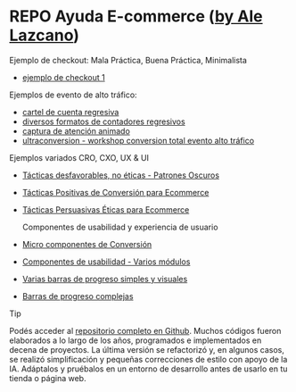 # REPO Ayuda E-commerce ([by Ale Lazcano](https://lazcano.com.ar/ayudaecommerce))

<!-- base href="https://repodemos.lazcano.com.ar/" target="_blank" -->

Ejemplo de checkout: Mala Práctica, Buena Práctica, Minimalista
- [ejemplo de checkout 1](checkout-demos/checkout-example-1.html)

Ejemplos de evento de alto tráfico:
- [cartel de cuenta regresiva](ecommerce-sample-code-snippets-example/countdown-event-example.html)
- [diversos formatos de contadores regresivos](ecommerce-sample-code-snippets-example/countdown-evento.html)
- [captura de atención animado](ecommerce-sample-code-snippets-example/countdown-hotsale.html)
- [ultraconversion - workshop conversion total evento alto tráfico](ecommerce-sample-code-snippets-example/docs-ultraconversion-hotsalear2025.html)

Ejemplos variados CRO, CXO, UX & UI
- [Tácticas desfavorables, no éticas - Patrones Oscuros](ecommerce-sample-code-snippets-example/example-components-ux-cro-darkpattern.html)
- [Tácticas Positivas de Conversión para Ecommerce](ecommerce-sample-code-snippets-example/example-components-ux-cro-goodpractices.html)
- [Tácticas Persuasivas Éticas para Ecommerce](ecommerce-sample-code-snippets-example/example-components-ux-cro-goodpractices2.html)

  Componentes de usabilidad y experiencia de usuario
- [Micro componentes de Conversión](ecommerce-sample-code-snippets-example/example-components-ux-cro.html)
- [Componentes de usabilidad - Varios módulos](ecommerce-sample-code-snippets-example/example-components.html)
- [Varias barras de progreso simples y visuales](ecommerce-sample-code-snippets-example/progress-bar.html)
- [Barras de progreso complejas](ecommerce-sample-code-snippets-example/progress-roadmap.html)

> [!TIP]
> Podés acceder al [repositorio completo en Github](https://github.com/alelazcano/ayudaecommerce).
> Muchos códigos fueron elaborados a lo largo de los años, programados e implementados en decena de proyectos. La última versión se refactorizó y, en algunos casos, se realizó simplificación y pequeñas correcciones de estilo con apoyo de la IA.
> Adáptalos y pruébalos en un entorno de desarrollo antes de usarlo en tu tienda o página web.

<!-- 

> [!NOTE]  
> Highlights information that users should take into account, even when skimming.

> [!TIP]
> Optional information to help a user be more successful.

> [!IMPORTANT]  
> Crucial information necessary for users to succeed.

> [!WARNING]  
> Critical content demanding immediate user attention due to potential risks.

> [!CAUTION]
> Negative potential consequences of an action.

-->
